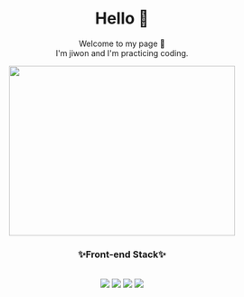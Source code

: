 <div align="center">
  <h1>Hello 👋</h1>
  <p>Welcome to my page 🤭<br>I'm jiwon and I'm practicing coding.</p>
<img src="https://img.extmovie.com/files/attach/images/135/409/228/049/71863da3aa9943a22f24a76d0718ea23.gif" width="400" height="300"/><br>
  <h3>✨Front-end Stack✨</h3><br>
<img src="https://img.shields.io/badge/HTML-E34F26?style=flat-square&logo=HTML5&logoColor=white"/>
 <img src="https://img.shields.io/badge/-CSS-1572B6?style=flat&logo=CSS3&logoColor=white"/>
  <img src="https://img.shields.io/badge/-JavaScript-F7DF1E?style=flat&logo=JavaScript&logoColor=white"/>
    <img src="https://img.shields.io/badge/react-61DAFB?style=flat&logo=react&logoColor=white"> 
</div>




